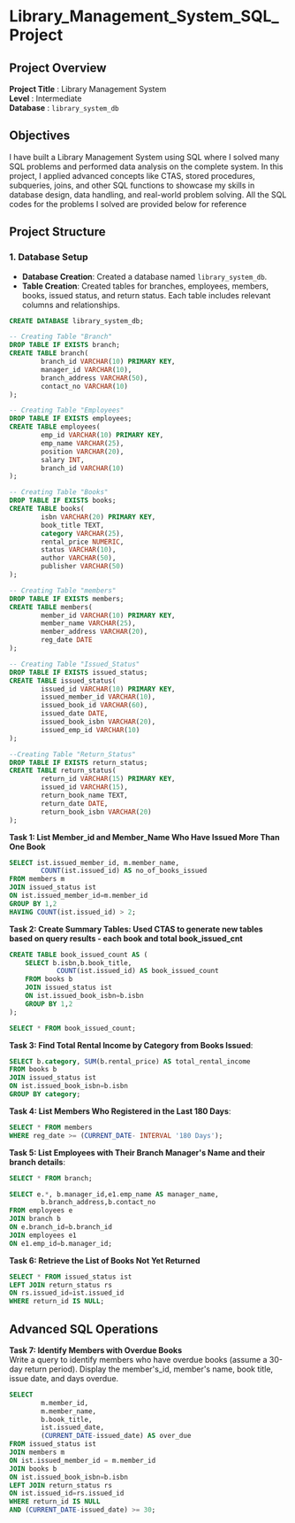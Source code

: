 # Library_Management_System_SQL_Project
## Project Overview

**Project Title** : Library Management System                                                                                                                                                                       
**Level** : Intermediate                                                                                                                                                                                            
**Database** : `library_system_db`

## Objectives

I have built a Library Management System using SQL where I solved many SQL problems and performed data analysis on the complete system. In this project, I applied advanced concepts like CTAS, stored procedures, subqueries, joins, and other SQL functions to showcase my skills in database design, data handling, and real-world problem solving. All the SQL codes for the problems I solved are provided below for reference

## Project Structure

### 1. Database Setup

- **Database Creation**: Created a database named `library_system_db`.
- **Table Creation**: Created tables for branches, employees, members, books, issued status, and return status. Each table includes relevant columns and relationships.

```sql
CREATE DATABASE library_system_db;

-- Creating Table "Branch" 
DROP TABLE IF EXISTS branch;
CREATE TABLE branch(
		branch_id VARCHAR(10) PRIMARY KEY,
		manager_id VARCHAR(10),
		branch_address VARCHAR(50),
		contact_no VARCHAR(10)
);

-- Creating Table "Employees"
DROP TABLE IF EXISTS employees;
CREATE TABLE employees(
		emp_id VARCHAR(10) PRIMARY KEY,
		emp_name VARCHAR(25),
		position VARCHAR(20),
		salary INT,
		branch_id VARCHAR(10)
);

-- Creating Table "Books"
DROP TABLE IF EXISTS books;
CREATE TABLE books(
		isbn VARCHAR(20) PRIMARY KEY,
		book_title TEXT,
		category VARCHAR(25),
		rental_price NUMERIC,
		status VARCHAR(10),
		author VARCHAR(50),
		publisher VARCHAR(50)
);

-- Creating Table "members"
DROP TABLE IF EXISTS members;
CREATE TABLE members(
		member_id VARCHAR(10) PRIMARY KEY,
		member_name VARCHAR(25),
		member_address VARCHAR(20),
		reg_date DATE
);

-- Creating Table "Issued_Status"
DROP TABLE IF EXISTS issued_status;
CREATE TABLE issued_status(
		issued_id VARCHAR(10) PRIMARY KEY,
		issued_member_id VARCHAR(10),
		issued_book_id VARCHAR(60),
		issued_date DATE,
		issued_book_isbn VARCHAR(20),
		issued_emp_id VARCHAR(10)
);

--Creating Table "Return_Status"
DROP TABLE IF EXISTS return_status;
CREATE TABLE return_status(
		return_id VARCHAR(15) PRIMARY KEY,
		issued_id VARCHAR(15),
		return_book_name TEXT,
		return_date DATE,
		return_book_isbn VARCHAR(20)
);
```

**Task 1: List Member_id and Member_Name Who Have Issued More Than One Book**
```sql
SELECT ist.issued_member_id, m.member_name,
		COUNT(ist.issued_id) AS no_of_books_issued
FROM members m
JOIN issued_status ist
ON ist.issued_member_id=m.member_id
GROUP BY 1,2
HAVING COUNT(ist.issued_id) > 2;
```
**Task 2: Create Summary Tables: Used CTAS to generate new tables based on query results - each book and total book_issued_cnt**
```sql
CREATE TABLE book_issued_count AS (
	SELECT b.isbn,b.book_title,
			COUNT(ist.issued_id) AS book_issued_count
	FROM books b
	JOIN issued_status ist
	ON ist.issued_book_isbn=b.isbn
	GROUP BY 1,2
);

SELECT * FROM book_issued_count;
```
**Task 3: Find Total Rental Income by Category from Books Issued**:
```sql
SELECT b.category, SUM(b.rental_price) AS total_rental_income
FROM books b
JOIN issued_status ist
ON ist.issued_book_isbn=b.isbn
GROUP BY category;
```
**Task 4: List Members Who Registered in the Last 180 Days**:
```sql
SELECT * FROM members
WHERE reg_date >= (CURRENT_DATE- INTERVAL '180 Days');
```
**Task 5: List Employees with Their Branch Manager's Name and their branch details**:
```sql
SELECT * FROM branch;

SELECT e.*, b.manager_id,e1.emp_name AS manager_name,
		b.branch_address,b.contact_no
FROM employees e
JOIN branch b
ON e.branch_id=b.branch_id
JOIN employees e1
ON e1.emp_id=b.manager_id;
```
**Task 6: Retrieve the List of Books Not Yet Returned**
```sql
SELECT * FROM issued_status ist
LEFT JOIN return_status rs
ON rs.issued_id=ist.issued_id
WHERE return_id IS NULL;
```
## Advanced SQL Operations
**Task 7: Identify Members with Overdue Books**  
Write a query to identify members who have overdue books (assume a 30-day return period). Display the member's_id, member's name, book title, issue date, and days overdue.
```sql
SELECT 
		m.member_id,
		m.member_name,
		b.book_title,
		ist.issued_date,
		(CURRENT_DATE-issued_date) AS over_due
FROM issued_status ist
JOIN members m
ON ist.issued_member_id = m.member_id
JOIN books b
ON ist.issued_book_isbn=b.isbn
LEFT JOIN return_status rs
ON ist.issued_id=rs.issued_id
WHERE return_id IS NULL
AND (CURRENT_DATE-issued_date) >= 30;
```
















